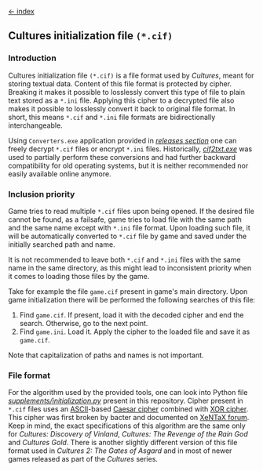[← index](../index.md)

## Cultures initialization file `(*.cif)`

### Introduction

Cultures initialization file `(*.cif)` is a file format used by *Cultures*,
meant for storing textual data. Content of this file format is protected by
cipher. Breaking it makes it possible to losslessly convert this type of file
to plain text stored as a `*.ini` file. Applying this cipher to a decrypted
file also makes it possible to losslessly convert it back to original file
format. In short, this means `*.cif` and `*.ini` file formats are
bidirectionally interchangeable.

Using `Converters.exe` application provided in [*releases section*](https://github.com/Mikulus6/Cultures-map-editor/releases)
one can freely decrypt `*.cif` files or encrypt `*.ini` files. Historically,
[*cif2txt.exe*](https://web.archive.org/web/20210724220815/https://forum.xentax.com/viewtopic.php?t=3711)
was used to partially perform these conversions and had further backward
compatibility for old operating systems, but it is neither recommended nor
easily available online anymore.

### Inclusion priority

Game tries to read multiple `*.cif` files upon being opened. If the desired
file cannot be found, as a failsafe, game tries to load file with the same
path and the same name except with `*.ini` file format. Upon loading such
file, it will be automatically converted to `*.cif` file by game and saved
under the initially searched path and name.

It is not recommended to leave both `*.cif` and `*.ini` files with the same
name in the same directory, as this might lead to inconsistent priority when
it comes to loading those files by the game.

Take for example the file `game.cif` present in game's main directory. Upon
game initialization there will be performed the following searches of this
file:
1. Find `game.cif`. If present, load it with the decoded cipher and end the
   search. Otherwise, go to the next point.
2. Find `game.ini`. Load it. Apply the cipher to the loaded file and save it
   as `game.cif`.

Note that capitalization of paths and names is not important.

### File format

For the algorithm used by the provided tools, one can look into Python file
[*supplements/initialization.py*](../../supplements/initialization.py) present
in this repository. Cipher present in `*.cif` files uses an
[ASCII](https://en.wikipedia.org/wiki/ASCII)-based
[Caesar cipher](https://en.wikipedia.org/wiki/Caesar_cipher) combined with
[XOR cipher](https://en.wikipedia.org/wiki/XOR_cipher). This cipher was
first broken by bacter and documented on
[XeNTaX forum](https://web.archive.org/web/20210724220815/https://forum.xentax.com/viewtopic.php?t=3711).
Keep in mind, the exact specifications of this algorithm are the same only for
*Cultures: Discovery of Vinland*, *Cultures: The Revenge of the Rain God* and
*Cultures Gold*. There is another slightly different version of this file
format used in *Cultures 2: The Gates of Asgard* and in most of newer games
released as part of the *Cultures* series.
